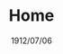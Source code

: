 ---
layout: "layouts/landing.liquid"
title: "Home"
date: "1912/07/06"
description: >-
    You have reached my official website. This page features some of my most important links to different profiles on different social media sites.
---